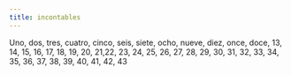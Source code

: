 ```yaml
---
title: incontables
---
```

Uno, dos, tres, cuatro, cinco, seis, siete, ocho, nueve, diez, once, doce, 13, 14, 15, 16, 17, 18, 19, 20, 21,22, 23, 24, 25, 26, 27, 28, 29, 30, 31, 32, 33, 34, 35, 36, 37, 38, 39, 40, 41, 42, 43